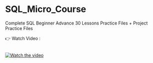 # SQL_Micro_Course
Complete SQL Beginner Advance 30 Lessons Practice Files + Project Practice Files 

👉 Watch Video : <br><br>

[![Watch the video](https://img.youtube.com/vi/8IuqFU5gw1E/hqdefault.jpg)](https://youtu.be/8IuqFU5gw1E)

<br><br>
